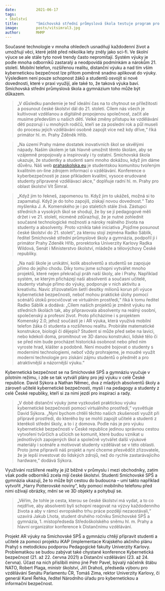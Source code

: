 ```yaml
---
date:         2021-06-17
tags:         
- Školství
title:        "Smíchovská střední průmyslová škola testuje program pro výuku kybernetické bezpečnosti. Ušetřit by mohl zřizovatelům škol desítky milionů korun"
image: 	      posts/vitsimral3.jpg
author:       MHMP
---
```


Současné technologie v mnoha ohledech usnadňují každodenní život a umožňují věci, které ještě před několika lety zněly jako sci-fi. Ve školní výuce se ale stále tyto nové trendy často nepromítají. Systém výuky je podle mnoha odborníků zastaralý a neodpovídá podmínkám a nárokům 21. století. Mobilní telefon, rozšířenou realitu, distanční výuku a nad tím vším kybernetickou bezpečnost lze přitom poměrně snadno aplikovat do výuky. Výsledkem není pouze schopnost žáků a studentů osvojit si nové dovednosti, které v praxi využijí, ale také to, že taková výuka baví. Smíchovská střední průmyslová škola a gymnázium toho může být důkazem.

> „V důsledku pandemie je teď ideální čas na to chytnout se příležitosti a posunout české školství dál do 21. století. Cílem nás všech je kultivovat vzdělanou a digitálně propojenou společnost, začít ale musíme především u našich dětí.  Velké změny přístupu ke vzdělávání dětí pozoruji i u mnohých rodičů, kteří se za poslední rok a půl museli do procesu jejich vzdělávání osobně zapojit více než kdy dříve,“ říká primátor hl. m. Prahy Zděněk Hřib.

> „Na území Prahy máme dostatek inovativních škol se skvělými nápady. Naším úkolem je tak hlavně umožnit těmto školám, aby se vzájemně propojovaly a inspirovaly i ty ostatní. Smíchovská škola ukazuje, že studentky a studenti sami mnoho dokážou, když jim dáme důvěru. Náš web [prahaskolska.eu](https://prahaskolska.eu) je studentskou komunitou tvořeným kvalitním on-line zdrojem informací o vzdělávání. Konference o kyberbezpečnosti je zase příkladem kvalitní, vysoce erudované studenty připravené vzdělávací akce,“ doplňuje radní hl. m. Prahy pro oblast školství Vít Šimral.

> „Když jim to řekneš, zapomenou to. Když jim to ukážeš, možná si to zapamatují. Když je do toho zapojíš, získají novou dovednost.“ Tato myšlenka J. A. Komenského je i po staletích stále živá. Zástupci středních a vysokých škol se shodují, že by se jí pedagogové měli držet i ve 21. století, nicméně zdůrazňují, že je nutné zohlednit současné technologické možnosti a nároky reálného života na studenty a absolventy. Proto vznikla také iniciativa „Pojďme posunout české školství do 21. století“, za kterou stojí zejména Radko Sáblík, ředitel Smíchovské střední průmyslové školy a gymnázia, podpořil ji i primátor Prahy Zdeněk Hřib, prorektorka Univerzity Karlovy Radka Wildová, Senát i Ministerstvo školství, mládeže a tělovýchovy České republiky.

> „Na naší škole je unikátní, kolik absolventů a studentů se zapojuje přímo do jejího chodu. Díky tomu jsme schopni vytvářet mnoho projektů, které nejen překračují práh naší školy, ale i Prahy. Například systém, se kterým přicházejí naši absolventi a současní učitelé, studenty vtahuje přímo do výuky, podporuje v nich aktivitu a kreativitu. Navíc zřizovatelům šetří desítky milionů korun při výuce kybernetické bezpečnosti, neboť mohou praktické úlohy pomocí scénářů útoků procvičovat ve virtuálním prostředí,“ říká k tomu ředitel Radko Sáblík a dodává: „Cílem našich projektů je změnit výuku na středních školách tak, aby připravovala absolventy na reálný osobní, společenský a profesní život. Proto přicházíme i s projektem Komenský 2.0, jehož součástí je i AR výuka, která využívá mobilní telefon žáka či studenta a rozšířenou realitu. Probíráte matematické konstrukce, biologii či dějepis? Student si může před sebe na lavici, nebo kdekoli doma, promítnout ve 3D danou konstrukci, lidské tělo či se před ním bude procházet historická osobnost nebo před ním vyroste hrad, klášter a podobně. Není moudré bojovat o studenty s moderními technologiemi, neboť vždy prohrajeme, je moudré využít moderní technologie pro získání zájmu studentů o předmět a pro atraktivnější a názornější výuku.“

Kybernetická bezpečnost se na Smíchovské SPŠ a gymnáziu vyučuje v pilotním režimu, i zde se tak vytváří plány pro její výuku v celé České republice. David Sýkora a Nathan Němec, dva z mladých absolventů školy a zároveň učitelé kybernetické bezpečnosti, myslí i na pedagogy a studenty z celé České republiky, kteří si za nimi jezdí pro inspiraci a rady.

> „V době distanční výuky jsme vyzkoušeli praktickou výuku kybernetické bezpečnosti pomocí virtuálního prostředí,“ vysvětluje David Sýkora. „Nyní bychom chtěli těchto našich zkušeností využít při přípravě prostředí, do kterého by se mohli zapojit učitelé a studenti z kterékoli střední školy, a to i z domova. Podle nás je pro výuku kybernetické bezpečnosti v České republice jedinou správnou cestou vytvoření tvůrčích a učících se komunit, které budou vznikat u jednotlivých zapojených škol a společně vytvářet další výukové materiály i scénáře a motivovat studenty vzdělávat se v této oblasti. Proto jsme připravili náš projekt a nyní chceme přesvědčit zřizovatele, že je lepší investovat do lidských zdrojů, než do rychle zastarávajícího hardware,“ dodává Sýkora.

Využívání rozšířené reality je již běžné v průmyslu i mezi obchodníky, zatím však podle odborníků zcela míjí české školství. Studenti Smíchovské SPŠ a gymnázia ukazují, že to může být cestou do budoucna – umí takto například vytvořit „Harry Potterovské noviny“, kdy pomocí mobilního telefonu před nimi ožívají obrázky, mění se ve 3D objekty a pohybují se.

> „Věřím, že tohle je cesta, kterou se české školství má vydat, a to co nejdříve, aby absolventi byli schopní reagovat na výzvy každodenního života a aby v rámci evropského trhu práce později nezaostávali,“ uzavírá Jakub Lhota, student druhého ročníku Smíchovské SPŠ a gymnázia, 1. místopředseda Středoškolského sněmu hl. m. Prahy a hlavní organizátor konference k Distančnímu vzdělávání.

Projekt AR výuky na Smíchovské SPŠ a gymnáziu chtějí připravit studenti a učitelé za pomoci projektu iKAP (implementace Krajského akčního plánu Prahy) s metodickou podporou Pedagogické fakulty Univerzity Karlovy. Problematikou se budou zabývat také chystané konference Kybernetická bezpečnost (21. až 22. června 2021) a Distanční vzdělávání (23. až 24. června). Účast na nich přislíbili mimo jiné Petr Pavel, bývalý náčelník štábu NATO, Robert Plaga, ministr školství, Jiří Drahoš, předseda výboru pro vzdělávání Senátu Parlamentu ČR, Tomáš Zima, rektor Univerzity Karlovy, či generál Karel Řehka, ředitel Národního úřadu pro kybernetickou a informační bezpečnost.
